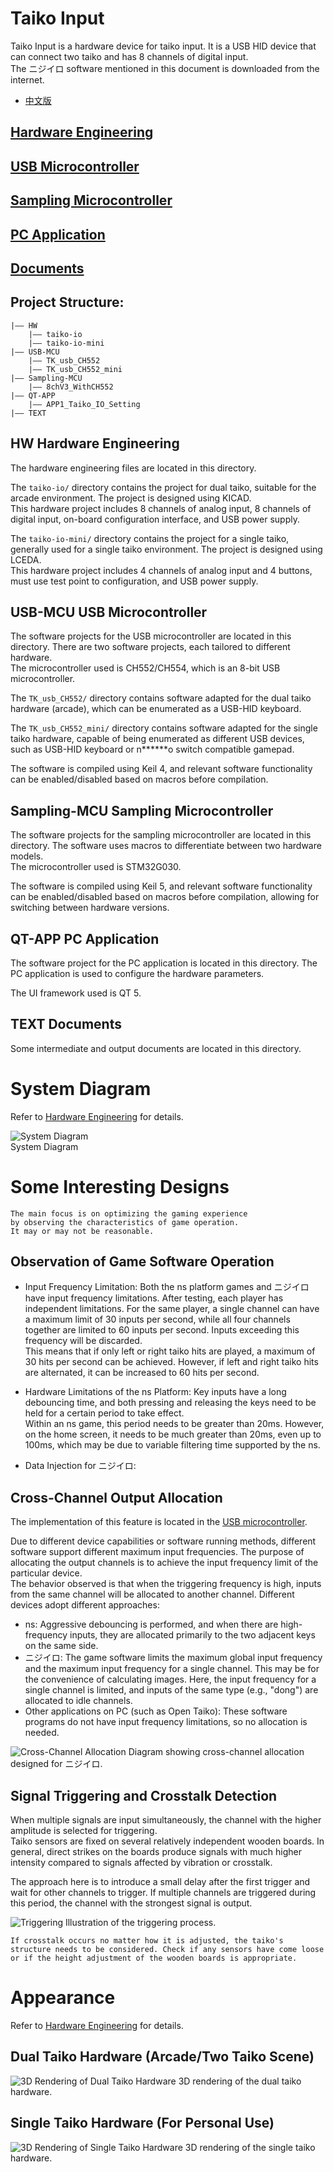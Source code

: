 # Taiko Input

Taiko Input is a hardware device for taiko input. It is a USB HID device that can connect two taiko and has 8 channels of digital input.  
The ニジイロ software mentioned in this document is downloaded from the internet.

- [中文版](./README.md)


## [Hardware Engineering](./HW/)
## [USB Microcontroller](./USB-MCU/)
## [Sampling Microcontroller](./Sampling-MCU/)
## [PC Application](./QT-APP/)
## [Documents](./TEXT/)
  


## Project Structure:
```
|—— HW
    |—— taiko-io
    |—— taiko-io-mini
|—— USB-MCU
    |—— TK_usb_CH552
    |—— TK_usb_CH552_mini
|—— Sampling-MCU
    |—— 8chV3_WithCH552
|—— QT-APP
    |—— APP1_Taiko_IO_Setting
|—— TEXT
```


## HW Hardware Engineering

The hardware engineering files are located in this directory.  

The `taiko-io/` directory contains the project for dual taiko, suitable for the arcade environment. The project is designed using KICAD.  
This hardware project includes 8 channels of analog input, 8 channels of digital input, on-board configuration interface, and USB power supply.  

The `taiko-io-mini/` directory contains the project for a single taiko, generally used for a single taiko environment. The project is designed using LCEDA.  
This hardware project includes 4 channels of analog input and 4 buttons, must use test point to configuration, and USB power supply.


## USB-MCU USB Microcontroller

The software projects for the USB microcontroller are located in this directory. There are two software projects, each tailored to different hardware.  
The microcontroller used is CH552/CH554, which is an 8-bit USB microcontroller.  

The `TK_usb_CH552/` directory contains software adapted for the dual taiko hardware (arcade), which can be enumerated as a USB-HID keyboard.  

The `TK_usb_CH552_mini/` directory contains software adapted for the single taiko hardware, capable of being enumerated as different USB devices, such as USB-HID keyboard or n******o switch compatible gamepad.  

The software is compiled using Keil 4, and relevant software functionality can be enabled/disabled based on macros before compilation.  


## Sampling-MCU Sampling Microcontroller

The software projects for the sampling microcontroller are located in this directory. The software uses macros to differentiate between two hardware models.  
The microcontroller used is STM32G030.  

The software is compiled using Keil 5, and relevant software functionality can be enabled/disabled based on macros before compilation, allowing for switching between hardware versions.  


## QT-APP PC Application

The software project for the PC application is located in this directory. The PC application is used to configure the hardware parameters.  

The UI framework used is QT 5.  


## TEXT Documents

Some intermediate and output documents are located in this directory.  


# System Diagram
Refer to [Hardware Engineering](./HW/) for details.  

![System Diagram](./HW/img/hardware_en.png "System Diagram")  
System Diagram  

# Some Interesting Designs

    The main focus is on optimizing the gaming experience 
    by observing the characteristics of game operation. 
    It may or may not be reasonable.

## Observation of Game Software Operation
- Input Frequency Limitation: Both the ns platform games and ニジイロ have input frequency limitations. After testing, each player has independent limitations. For the same player, a single channel can have a maximum limit of 30 inputs per second, while all four channels together are limited to 60 inputs per second. Inputs exceeding this frequency will be discarded.  
This means that if only left or right taiko hits are played, a maximum of 30 hits per second can be achieved. However, if left and right taiko hits are alternated, it can be increased to 60 hits per second.

- Hardware Limitations of the ns Platform: Key inputs have a long debouncing time, and both pressing and releasing the keys need to be held for a certain period to take effect.  
Within an ns game, this period needs to be greater than 20ms. However, on the home screen, it needs to be much greater than 20ms, even up to 100ms, which may be due to variable filtering time supported by the ns.

- Data Injection for ニジイロ:

## Cross-Channel Output Allocation

The implementation of this feature is located in the [USB microcontroller](./USB-MCU/).

Due to different device capabilities or software running methods, different software support different maximum input frequencies. The purpose of allocating the output channels is to achieve the input frequency limit of the particular device.  
The behavior observed is that when the triggering frequency is high, inputs from the same channel will be allocated to another channel. Different devices adopt different approaches:
- ns: Aggressive debouncing is performed, and when there are high-frequency inputs, they are allocated primarily to the two adjacent keys on the same side.
- ニジイロ: The game software limits the maximum global input frequency and the maximum input frequency for a single channel. This may be for the convenience of calculating images. Here, the input frequency for a single channel is limited, and inputs of the same type (e.g., "dong") are allocated to idle channels.
- Other applications on PC (such as Open Taiko): These software programs do not have input frequency limitations, so no allocation is needed.

![Cross-Channel Allocation](./USB-MCU/img/cross.png "Cross-Channel Allocation")
Diagram showing cross-channel allocation designed for ニジイロ.

## Signal Triggering and Crosstalk Detection

When multiple signals are input simultaneously, the channel with the higher amplitude is selected for triggering.  
Taiko sensors are fixed on several relatively independent wooden boards. In general, direct strikes on the boards produce signals with much higher intensity compared to signals affected by vibration or crosstalk.

The approach here is to introduce a small delay after the first trigger and wait for other channels to trigger. If multiple channels are triggered during this period, the channel with the strongest signal is output.

![Triggering](./Sampling-MCU/img/trigger.png "Triggering")
Illustration of the triggering process.

    If crosstalk occurs no matter how it is adjusted, the taiko's structure needs to be considered. Check if any sensors have come loose or if the height adjustment of the wooden boards is appropriate.

# Appearance

Refer to [Hardware Engineering](./HW/) for details.

## Dual Taiko Hardware (Arcade/Two Taiko Scene)

![3D Rendering of Dual Taiko Hardware](./HW/img/new_io_3d.png  "3D Rendering of Dual Taiko Hardware")
3D rendering of the dual taiko hardware.

## Single Taiko Hardware (For Personal Use)

![3D Rendering of Single Taiko Hardware](./HW/img/taiko_input_x4_3d.png  "3D Rendering of Single Taiko Hardware")
3D rendering of the single taiko hardware.